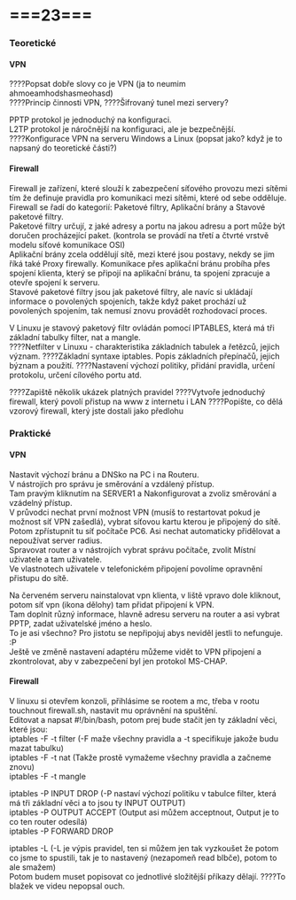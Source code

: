 # ===23===
### Teoretické
#### VPN
????Popsat dobře slovy co je VPN (ja to neumim ahmoeamhodshasmeohasd)\
????Princip činnosti VPN,
????Šifrovaný tunel mezi servery?

PPTP protokol je jednoduchý na konfiguraci.\
L2TP protokol je náročnější na konfiguraci, ale je bezpečnější.\
????Konfigurace VPN na serveru Windows a Linux (popsat jako? když je to napsaný do teoretické části?)
#### Firewall
Firewall je zařízení, které slouží k zabezpečení síťového provozu mezi sítěmi tím že definuje pravidla pro komunikaci mezi sítěmi, které od sebe odděluje.\
Firewall se řadí do kategorií: Paketové filtry, Aplikační brány a Stavové paketové filtry.\
Paketové filtry určují, z jaké adresy a portu na jakou adresu a port může být doručen procházející paket. (kontrola se provádí na třetí a čtvrté vrstvě modelu síťové komunikace OSI)\
Aplikační brány zcela oddělují sítě, mezi které jsou postavy, nekdy se jim říká také Proxy firewally. Komunikace přes aplikační bránu probíha přes spojení klienta, který se připojí na aplikační bránu, ta spojení zpracuje a otevře spojení k serveru.\
Stavové paketové filtry jsou jak paketové filtry, ale navíc si ukládají informace o povolených spojeních, takže když paket prochází už povolených spojením, tak nemusí znovu provádět rozhodovací proces.

V Linuxu je stavový paketový filtr ovládán pomocí IPTABLES, která má tři základní tabulky filter, nat a mangle.\
????Netfilter v Linuxu - charakteristika základních tabulek a řetězců, jejich význam.
????Základní syntaxe iptables. Popis základních přepínačů, jejich býznam a použití.
????Nastavení výchozí politiky, přidání pravidla, určení protokolu, určení cílového portu atd.

????Zapiště několik ukázek platných pravidel
????Vytvoře jednoduchý firewall, který povolí přistup na www z internetu i LAN
????Popište, co dělá vzorový firewall, který jste dostali jako předlohu
### Praktické
#### VPN
Nastavit výchozí bránu a DNSko na PC i na Routeru.\
V nástrojích pro správu je směrování a vzdálený přístup.\
Tam pravým kliknutím na SERVER1 a Nakonfigurovat a zvoliz směrování a vzádelný přístup.\
V průvodci nechat první možnost VPN (musíš to restartovat pokud je možnost síť VPN zašedlá), vybrat síťovou kartu kterou je připojený do sítě.\
Potom zpřístupnit tu síť počítače PC6. Asi nechat automaticky přidělovat a nepoužívat server radius.\
Spravovat router a v nástrojích vybrat správu počítače, zvolit Místní uživatele a tam uživatele.\
Ve vlastnotech uživatele v telefonickém připojení povolíme opravnění přistupu do sítě.

Na červeném serveru nainstalovat vpn klienta, v liště vpravo dole kliknout, potom síť vpn (ikona dělohy) tam přidat připojení k VPN.\
Tam doplnit různý informace, hlavně adresu serveru na router a asi vybrat PPTP, zadat uživatelské jméno a heslo.\
To je asi všechno? Pro jistotu se nepřipojuj abys neviděl jestli to nefunguje. :P\
Ještě ve změně nastavení adaptéru můžeme vidět to VPN připojení a zkontrolovat, aby v zabezpečení byl jen protokol MS-CHAP.
#### Firewall
V linuxu si otevřem konzoli, přihlásime se rootem a mc, třeba v rootu touchnout firewall.sh, nastavit mu oprávnění na spuštění.\
Editovat a napsat #!/bin/bash, potom prej bude stačit jen ty základní věci, které jsou:\
iptables -F -t filter (-F maže všechny pravidla a -t specifikuje jakože budu mazat tabulku)\
iptables -F -t nat (Takže prostě vymažeme všechny pravidla a začneme znovu)\
iptables -F -t mangle

iptables -P INPUT DROP (-P nastaví výchozí politiku v tabulce filter, která má tři základní věci a to jsou ty INPUT OUTPUT)\
iptables -P OUTPUT ACCEPT (Output asi můžem acceptnout, Output je to co ten router odesílá)\
iptables -P FORWARD DROP

iptables -L (-L je výpis pravidel, ten si můžem jen tak vyzkoušet že potom co jsme to spustili, tak je to nastavený (nezapomeň read blbče), potom to ale smažem)\
Potom budem muset popisovat co jednotlivé složitější příkazy dělají.
????To blažek ve videu nepopsal ouch.
